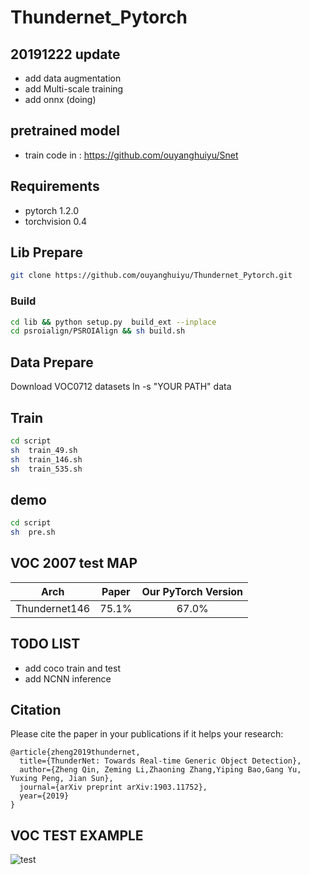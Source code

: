 # Thundernet_Pytorch
## 20191222 update
- add data augmentation
- add Multi-scale training
- add onnx (doing)

## pretrained model
- train code in : https://github.com/ouyanghuiyu/Snet

## Requirements
* pytorch 1.2.0
* torchvision 0.4



## Lib Prepare 
```sh
git clone https://github.com/ouyanghuiyu/Thundernet_Pytorch.git
```

### Build  
```sh
cd lib && python setup.py  build_ext --inplace
cd psroialign/PSROIAlign && sh build.sh 
 ```   
## Data Prepare 
Download VOC0712 datasets 
ln -s "YOUR PATH" data

## Train
```sh
cd script
sh  train_49.sh
sh  train_146.sh
sh  train_535.sh
```

## demo
```sh
cd script
sh  pre.sh

```

## VOC 2007 test MAP
| Arch | Paper |  Our PyTorch Version |
|:-:|:-:|:-:|
| Thundernet146 | 75.1% | 67.0% |



## TODO LIST
 
 - add coco train and test
 - add NCNN inference

## Citation
Please cite the paper in your publications if it helps your research:
```
@article{zheng2019thundernet,
  title={ThunderNet: Towards Real-time Generic Object Detection},
  author={Zheng Qin, Zeming Li,Zhaoning Zhang,Yiping Bao,Gang Yu, Yuxing Peng, Jian Sun},
  journal={arXiv preprint arXiv:1903.11752},
  year={2019}
}
```

## VOC TEST EXAMPLE
![test](https://github.com/ouyanghuiyu/Thundernet_Pytorch/blob/master/voc_images/output/2008_000005.jpg)






